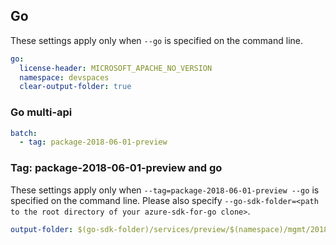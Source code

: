 ## Go

These settings apply only when `--go` is specified on the command line.

``` yaml $(go)
go:
  license-header: MICROSOFT_APACHE_NO_VERSION
  namespace: devspaces
  clear-output-folder: true
```

### Go multi-api

``` yaml $(go) && $(multiapi)
batch:
  - tag: package-2018-06-01-preview
```

### Tag: package-2018-06-01-preview and go

These settings apply only when `--tag=package-2018-06-01-preview --go` is specified on the command line.
Please also specify `--go-sdk-folder=<path to the root directory of your azure-sdk-for-go clone>`.

``` yaml $(tag) == 'package-2018-06-01-preview' && $(go)
output-folder: $(go-sdk-folder)/services/preview/$(namespace)/mgmt/2018-06-01-preview/$(namespace)
```